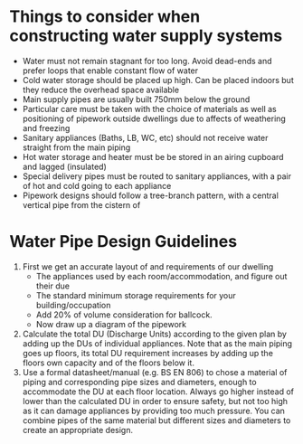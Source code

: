 # Things to consider when constructing water supply systems

- Water must not remain stagnant for too long. Avoid dead-ends and prefer loops that enable constant flow of water
- Cold water storage should be placed up high. Can be placed indoors but they reduce the overhead space available
- Main supply pipes are usually built 750mm below the ground
- Particular care must be taken with the choice of materials as well as positioning of pipework outside dwellings due to affects of weathering and freezing
- Sanitary appliances (Baths, LB, WC, etc) should not receive water straight from the main piping
- Hot water storage and heater must be be stored in an airing cupboard and lagged (insulated)
- Special delivery pipes must be routed to sanitary appliances, with a pair of hot and cold going to each appliance
- Pipework designs should follow a tree-branch pattern, with a central vertical pipe from the cistern of

# Water Pipe Design Guidelines

1.  First we get an accurate layout of and requirements of our dwelling
    - The appliances used by each room/accommodation, and figure out their due
    - The standard minimum storage requirements for your building/occupation
    - Add 20% of volume consideration for ballcock.
    - Now draw up a diagram of the pipework
1.  Calculate the total DU (Discharge Units) according to the given plan by adding up the DUs of individual appliances. Note that as the main piping goes up floors, its total DU requirement increases by adding up the floors own capacity and of the floors below it. 
2.  Use a formal datasheet/manual (e.g. BS EN 806) to chose a material of piping and corresponding pipe sizes and diameters, enough to accommodate the DU at each floor location. Always go higher instead of lower than the calculated DU in order to ensure safety, but not too high as it can damage appliances by providing too much pressure. You can combine pipes of the same material but different sizes and diameters to create an appropriate design.